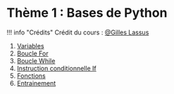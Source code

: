 # Thème 1 : Bases de Python

!!! info "Crédits"
    Crédit du cours : [@Gilles Lassus](https://glassus.github.io/premiere_nsi/T1_Demarrer_en_Python/sommaire/)

1. [Variables](../1.1_Variables/cours/)
2. [Boucle For](../1.2_Boucle_for/cours/)
3. [Boucle While](../1.3_Boucle_while/cours/)
4. [Instruction conditionnelle If](../1.4_Instruction_conditionnelle_if/cours/)
5. [Fonctions](../1.5_Fonctions/cours)
6. [Entrainement](../1.6_entrainement/exercices/)
